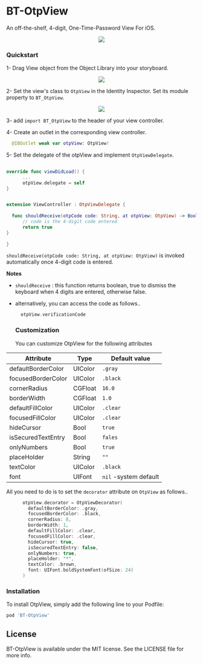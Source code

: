 # BT-OtpView
An off-the-shelf, 4-digit, One-Time-Password View For iOS.

<p align="center">
  <img src="https://media0.giphy.com/media/DYrB7UuMkxJW7wfaoQ/giphy.gif">
</p>

### Quickstart
1- Drag View object from the Object Library into your storyboard.
<p align="center">
  <img src="https://github.com/baianat/BT-OtpView/blob/master/instruction1.png">
</p>

2- Set the view's class to `OtpView` in the Identity Inspector. Set its module property to `BT_OtpView`.

<p align="center">
  <img src="https://github.com/baianat/BT-OtpView/blob/master/instruction2.png">
</p>


3- add `import BT_OtpView` to the header of your view controller.

4- Create an outlet in the corresponding view controller.
  ``` swift
    @IBOutlet weak var otpView: OtpView!
  ```
  
5- Set the delegate of the otpView and implement `OtpViewDelegate`.
  
  ``` swift
     
  override func viewDidLoad() {
        ...
        otpView.delegate = self
  }
  
  
  extension ViewController : OtpViewDelegate {
    
    func shouldReceive(otpCode code: String, at otpView: OtpView) -> Bool {
        // code is the 4-digit code entered
        return true
  }
    
}
  ```
  `shouldReceive(otpCode code: String, at otpView: OtpView)` is invoked automatically once 4-digit code is entered.
  
**Notes**
- `shouldReceive` : this function returns boolean, true to dismiss the keyboard when 4 digits are entered, otherwise false.

- alternatively, you can access the code as follows..
  
  ``` swift
    otpView.verificationCode  
  ```
  
  ### Customization
  You can customize OtpView for the following attributes
  
| Attribute  | Type | Default value |
| ------------- | ------------- |------------- |
|defaultBorderColor| UIColor | `.gray` |
|focusedBorderColor  | UIColor | `.black` |
|cornerRadius  | CGFloat | `16.0` |
|borderWidth  | CGFloat| `1.0` |
|defaultFillColor  | UIColor | `.clear` |
|focusedFillColor  | UIColor | `.clear` |
|hideCursor  | Bool | `true` |
|isSecuredTextEntry  | Bool | `fales` |
|onlyNumbers  | Bool | `true` |
|placeHolder  | String | `""` |
|textColor  | UIColor | `.black` |
|font  | UIFont | `nil` -system default |

All you need to do is to set the `decorator` attribute on `OtpView` as follows..

  ``` swift
        otpView.decorator = OtpViewDecorator(
          defaultBorderColor: .gray,
          focusedBorderColor: .black,
          cornerRadius: 8,
          borderWidth: 1,
          defaultFillColor: .clear,
          focusedFillColor: .clear,
          hideCursor: true,
          isSecuredTextEntry: false,
          onlyNumbers: true,
          placeHolder: "*",
          textColor: .brown,
          font: UIFont.boldSystemFont(ofSize: 24)
        )
  ```
  
### Installation
To install OtpView, simply add the following line to your Podfile:

```ruby
pod 'BT-OtpView'
```


## License

BT-OtpView is available under the MIT license. See the LICENSE file for more info.
